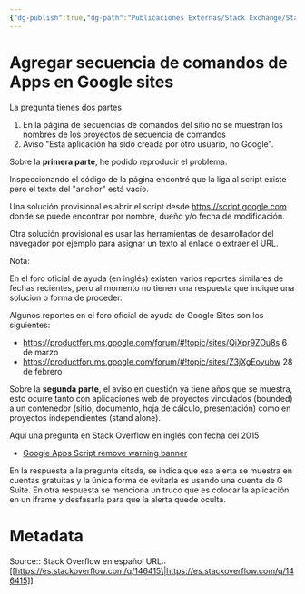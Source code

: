 ```yaml
---
{"dg-publish":true,"dg-path":"Publicaciones Externas/Stack Exchange/Stack Overflow en español/es.stackoverflow.com-146415.md","permalink":"/publicaciones-externas/stack-exchange/stack-overflow-en-espanol/es-stackoverflow-com-146415/","title":"Agregar secuencia de comandos de Apps en Google sites","hide":true,"noteIcon":"\"0\"","created":"2024-04-03T12:49:10.354-06:00","updated":"2024-04-05T16:43:53.243-06:00"}
---
```


# Agregar secuencia de comandos de Apps en Google sites

La pregunta tienes dos partes

1. En la página de secuencias de comandos del sitio no se muestran los nombres de los proyectos de secuencia de comandos
2. Aviso "Esta aplicación ha sido creada por otro usuario, no Google".

Sobre la **primera parte**, he podido reproducir el problema.

Inspeccionando el código de la página encontré que la liga al script existe pero el texto del "anchor" está vacío.

Una solución provisional es abrir el script desde https://script.google.com donde se puede encontrar por nombre, dueño y/o fecha de modificación.

Otra solución provisional es usar las herramientas de desarrollador del navegador por ejemplo para asignar un texto al enlace o extraer el URL.

Nota:

En el foro oficial de ayuda (en inglés) existen varios reportes similares de fechas recientes, pero al momento no tienen una respuesta que indique una solución o forma de proceder. 

Algunos reportes en el foro oficial de ayuda de Google Sites son los siguientes:

- https://productforums.google.com/forum/#!topic/sites/QiXpr9ZOu8s 6 de marzo
- https://productforums.google.com/forum/#!topic/sites/Z3jXgEoyubw 28 de febrero

Sobre la **segunda parte**, el aviso en cuestión ya tiene años que se muestra, esto ocurre tanto con aplicaciones web de proyectos vinculados (bounded) a un contenedor (sitio, documento, hoja de cálculo, presentación) como en proyectos independientes (stand alone).

Aquí una pregunta en Stack Overflow en inglés con fecha del 2015 

- [Google Apps Script remove warning banner](https://stackoverflow.com/q/33635284/1595451)

En la respuesta a la pregunta citada, se indica que esa alerta se muestra en cuentas gratuitas y la única forma de evitarla es usando una cuenta de G Suite. En otra respuesta se menciona un truco que es colocar la aplicación en un iframe y desfasarla para que la alerta quede oculta.

# Metadata
Source:: Stack Overflow en español
URL:: [[https://es.stackoverflow.com/q/146415\|https://es.stackoverflow.com/q/146415]]

